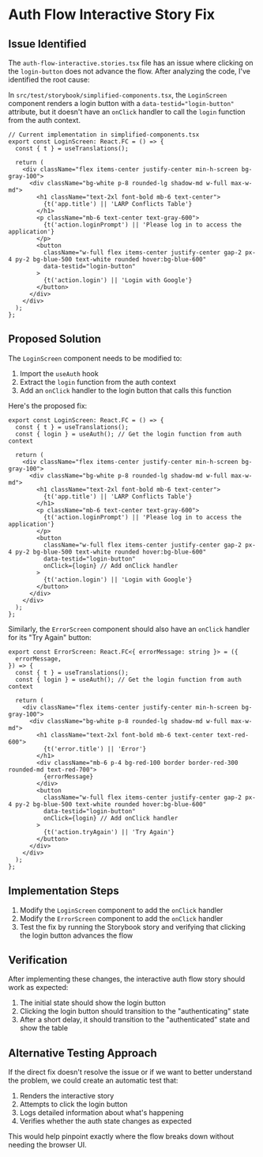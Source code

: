 # Auth Flow Interactive Story Fix

## Issue Identified

The `auth-flow-interactive.stories.tsx` file has an issue where clicking on the `login-button` does not advance the flow. After analyzing the code, I've identified the root cause:

In `src/test/storybook/simplified-components.tsx`, the `LoginScreen` component renders a login button with a `data-testid="login-button"` attribute, but it doesn't have an `onClick` handler to call the `login` function from the auth context.

```tsx
// Current implementation in simplified-components.tsx
export const LoginScreen: React.FC = () => {
  const { t } = useTranslations();

  return (
    <div className="flex items-center justify-center min-h-screen bg-gray-100">
      <div className="bg-white p-8 rounded-lg shadow-md w-full max-w-md">
        <h1 className="text-2xl font-bold mb-6 text-center">
          {t('app.title') || 'LARP Conflicts Table'}
        </h1>
        <p className="mb-6 text-center text-gray-600">
          {t('action.loginPrompt') || 'Please log in to access the application'}
        </p>
        <button
          className="w-full flex items-center justify-center gap-2 px-4 py-2 bg-blue-500 text-white rounded hover:bg-blue-600"
          data-testid="login-button"
        >
          {t('action.login') || 'Login with Google'}
        </button>
      </div>
    </div>
  );
};
```

## Proposed Solution

The `LoginScreen` component needs to be modified to:

1. Import the `useAuth` hook
2. Extract the `login` function from the auth context
3. Add an `onClick` handler to the login button that calls this function

Here's the proposed fix:

```tsx
export const LoginScreen: React.FC = () => {
  const { t } = useTranslations();
  const { login } = useAuth(); // Get the login function from auth context

  return (
    <div className="flex items-center justify-center min-h-screen bg-gray-100">
      <div className="bg-white p-8 rounded-lg shadow-md w-full max-w-md">
        <h1 className="text-2xl font-bold mb-6 text-center">
          {t('app.title') || 'LARP Conflicts Table'}
        </h1>
        <p className="mb-6 text-center text-gray-600">
          {t('action.loginPrompt') || 'Please log in to access the application'}
        </p>
        <button
          className="w-full flex items-center justify-center gap-2 px-4 py-2 bg-blue-500 text-white rounded hover:bg-blue-600"
          data-testid="login-button"
          onClick={login} // Add onClick handler
        >
          {t('action.login') || 'Login with Google'}
        </button>
      </div>
    </div>
  );
};
```

Similarly, the `ErrorScreen` component should also have an `onClick` handler for its "Try Again" button:

```tsx
export const ErrorScreen: React.FC<{ errorMessage: string }> = ({
  errorMessage,
}) => {
  const { t } = useTranslations();
  const { login } = useAuth(); // Get the login function from auth context

  return (
    <div className="flex items-center justify-center min-h-screen bg-gray-100">
      <div className="bg-white p-8 rounded-lg shadow-md w-full max-w-md">
        <h1 className="text-2xl font-bold mb-6 text-center text-red-600">
          {t('error.title') || 'Error'}
        </h1>
        <div className="mb-6 p-4 bg-red-100 border border-red-300 rounded-md text-red-700">
          {errorMessage}
        </div>
        <button
          className="w-full flex items-center justify-center gap-2 px-4 py-2 bg-blue-500 text-white rounded hover:bg-blue-600"
          data-testid="login-button"
          onClick={login} // Add onClick handler
        >
          {t('action.tryAgain') || 'Try Again'}
        </button>
      </div>
    </div>
  );
};
```

## Implementation Steps

1. Modify the `LoginScreen` component to add the `onClick` handler
2. Modify the `ErrorScreen` component to add the `onClick` handler
3. Test the fix by running the Storybook story and verifying that clicking the login button advances the flow

## Verification

After implementing these changes, the interactive auth flow story should work as expected:

1. The initial state should show the login button
2. Clicking the login button should transition to the "authenticating" state
3. After a short delay, it should transition to the "authenticated" state and show the table

## Alternative Testing Approach

If the direct fix doesn't resolve the issue or if we want to better understand the problem, we could create an automatic test that:

1. Renders the interactive story
2. Attempts to click the login button
3. Logs detailed information about what's happening
4. Verifies whether the auth state changes as expected

This would help pinpoint exactly where the flow breaks down without needing the browser UI.
